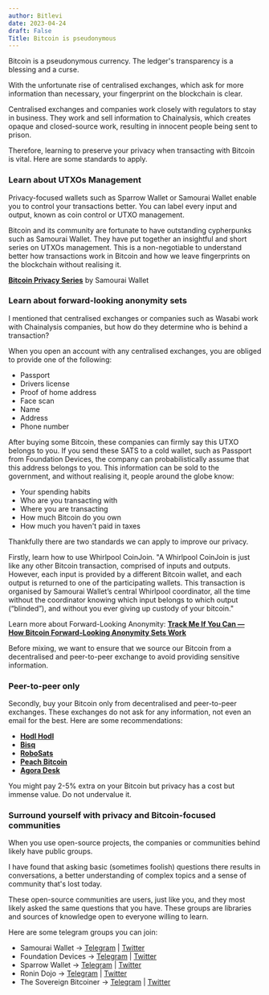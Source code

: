 ```yaml
---
author: Bitlevi
date: 2023-04-24
draft: False
Title: Bitcoin is pseudonymous
---
```

Bitcoin is a pseudonymous currency. The ledger's transparency is a blessing and a curse. 

With the unfortunate rise of centralised exchanges, which ask for more information than necessary, your fingerprint on the blockchain is clear.

Centralised exchanges and companies work closely with regulators to stay in business. They work and sell information to Chainalysis, which creates opaque and closed-source work, resulting in innocent people being sent to prison.

Therefore, learning to preserve your privacy when transacting with Bitcoin is vital. Here are some standards to apply.

### Learn about UTXOs Management
Privacy-focused wallets such as Sparrow Wallet or Samourai Wallet enable you to control your transactions better. You can label every input and output, known as coin control or UTXO management.

Bitcoin and its community are fortunate to have outstanding cypherpunks such as Samourai Wallet. They have put together an insightful and short series on UTXOs management. This is a non-negotiable to understand better how transactions work in Bitcoin and how we leave fingerprints on the blockchain without realising it.

[**Bitcoin Privacy Series**](https://www.youtube.com/playlist?list=PLIBmWVGQhizLrPjpFMN5bQdbOZRxCQXUg) by Samourai Wallet 

### Learn about forward-looking anonymity sets
I mentioned that centralised exchanges or companies such as Wasabi work with Chainalysis companies, but how do they determine who is behind a transaction? 

When you open an account with any centralised exchanges, you are obliged to provide one of the following:

- Passport 
- Drivers license
- Proof of home address
- Face scan 
- Name
- Address
- Phone number

After buying some Bitcoin, these companies can firmly say this UTXO belongs to you. If you send these SATS to a cold wallet, such as Passport from Foundation Devices, the company can probabilistically assume that this address belongs to you. This information can be sold to the government, and without realising it, people around the globe know:

- Your spending habits
- Who are you transacting with 
- Where you are transacting 
- How much Bitcoin do you own 
- How much you haven't paid in taxes 

Thankfully there are two standards we can apply to improve our privacy.

Firstly, learn how to use Whirlpool CoinJoin. 
"A Whirlpool CoinJoin is just like any other Bitcoin transaction, comprised of inputs and outputs. However, each input is provided by a different Bitcoin wallet, and each output is returned to one of the participating wallets. This transaction is organised by Samourai Wallet’s central Whirlpool coordinator, all the time without the coordinator knowing which input belongs to which output (“blinded”), and without you ever giving up custody of your bitcoin."

Learn more about Forward-Looking Anonymity:
[**Track Me If You Can — How Bitcoin Forward-Looking Anonymity Sets Work**](https://bitcoinmagazine.com/technical/how-bitcoin-anonymity-sets-work)

Before mixing, we want to ensure that we source our Bitcoin from a decentralised and peer-to-peer exchange to avoid providing sensitive information.

### Peer-to-peer only
Secondly, buy your Bitcoin only from decentralised and peer-to-peer exchanges. These exchanges do not ask for any information, not even an email for the best. Here are some recommendations:

- [**Hodl Hodl**](https://hodlhodl.com/)
- [**Bisq**](https://bisq.network/)
- [**RoboSats**](https://www.youtube.com/watch?v=XW_wzRz_BDI)
- [**Peach Bitcoin**](https://peachbitcoin.com/)
- [**Agora Desk**](https://agoradesk.com/)

You might pay 2-5% extra on your Bitcoin but privacy has a cost but immense value. Do not undervalue it.

### Surround yourself with privacy and Bitcoin-focused communities
When you use open-source projects, the companies or communities behind likely have public groups. 

I have found that asking basic (sometimes foolish) questions there results in conversations, a better understanding of complex topics and a sense of community that's lost today. 

These open-source communities are users, just like you, and they most likely asked the same questions that you have. These groups are libraries and sources of knowledge open to everyone willing to learn. 

Here are some telegram groups you can join: 

- Samourai Wallet → [Telegram](https://t.me/SamouraiWallet) | [Twitter](https://twitter.com/samouraiwallet)
- Foundation Devices → [Telegram](https://t.me/foundationdevices) | [Twitter](https://twitter.com/FOUNDATIONdvcs/)
- Sparrow Wallet → [Telegram](https://t.me/sparrowwallet) | [Twitter](https://twitter.com/SparrowWallet) 
- Ronin Dojo → [Telegram](https://t.me/RoninDojoNode) | [Twitter](https://twitter.com/RoninDojoNode) 
- The Sovereign Bitcoiner → [Telegram](https://t.me/SovereignBitcoiner) | [Twitter](https://twitter.com/SovrnBitcoiner) 